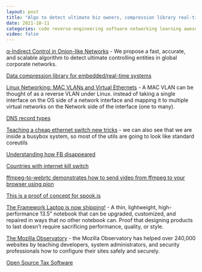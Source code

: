 ```yaml
---
layout: post
title: "Algo to detect ultimate biz owners, compression library real-time, MAC Vlan and virtual ethernets, DNS record types, reconfig cheap eth switch, FB disasppeared, sppok.js framework laptop"
date: 2021-10-11
categories: code reverse-engineering software networking learning awesome hacking science
video: false
---
```


[α-Indirect Control in Onion-like Networks](//github.com/eusporg/alphaicon) - We propose a fast, accurate, and scalable algorithm to detect ultimate controlling entities in global corporate networks.

[Data compression library for embedded/real-time systems](//github.com/atomicobject/heatshrink)

[Linux Networking: MAC VLANs and Virtual Ethernets](//www.pocketnix.org/posts/Linux%20Networking:%20MAC%20VLANs%20and%20Virtual%20Ethernets) - A MAC VLAN can be thought of as a reverse VLAN under Linux. instead of taking a single interface on the OS side of a network interface and mapping it to multiple virtual networks on the Network side of the interface (one to many). 

[DNS record types](//www.nslookup.io/learning/dns-record-types/)

[Teaching a cheap ethernet switch new tricks](//blog.benjojo.co.uk/post/dell-switch-hacking) - we can also see that we are inside a busybox system, so most of the utils are going to look like standard coreutils

[Understanding how FB disappeared](//blog.cloudflare.com/october-2021-facebook-outage/)

[Countries with internet kill switch](//www.zerohedge.com/technology/these-countries-have-internet-kill-switch-and-they-admit-it)

[ffmpeg-to-webrtc demonstrates how to send video from ffmpeg to your browser using pion](//github.com/ashellunts/ffmpeg-to-webrtc)

[This is a proof of concept for spook.js](//github.com/spookjs/spookjs-poc)

[The Framework Laptop is now shipping!](//frame.work/) - A thin, lightweight, high-performance 13.5” notebook that can be upgraded, customized, and repaired in ways that no other notebook can. Proof that designing products to last doesn’t require sacrificing performance, quality, or style.

[The Mozilla Observatory](//observatory.mozilla.org/) - the Mozilla Observatory has helped over 240,000 websites by teaching developers, system administrators, and security professionals how to configure their sites safely and securely.

[Open Source Tax Software](//ctskennerton.github.io/2021/08/30/open-source-tax-software/)